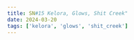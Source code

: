 ```yaml
---
title: SN#15 Kelora, Glows, Shit Creek"
date: 2024-03-20 
tags: ['kelora', 'glows', 'shit_creek']
---
```

